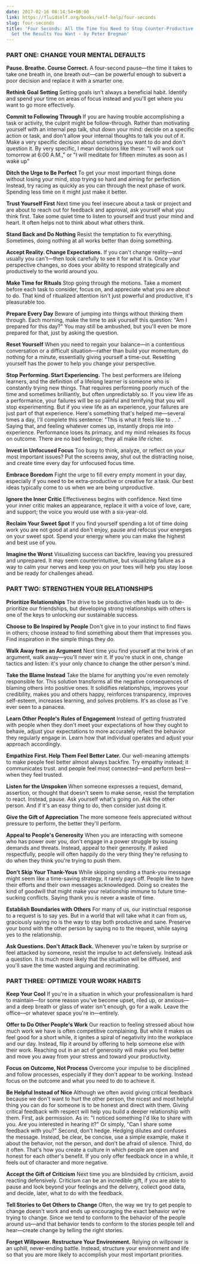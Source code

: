 ```yaml
---
date: 2017-02-16 08:14:54+00:00
link: https://fluidself.org/books/self-help/four-seconds
slug: four-seconds
title: 'Four Seconds: All the Time You Need to Stop Counter-Productive Habits and
  Get the Results You Want - by Peter Bregman'
---
```


### PART ONE: CHANGE YOUR MENTAL DEFAULTS

**Pause. Breathe. Course Correct.** A four-second pause—the time it takes to take one breath in, one breath out—can be powerful enough to subvert a poor decision and replace it with a smarter one.

**Rethink Goal Setting** Setting goals isn't always a beneficial habit. Identify and spend your time on areas of focus instead and you'll get where you want to go more effectively.

**Commit to Following Through** If you are having trouble accomplishing a task or activity, the culprit might be follow-through. Rather than motivating yourself with an internal pep talk, shut down your mind: decide on a specific action or task, and don't allow your internal thoughts to talk you out of it. Make a very specific decision about something you want to do and don't question it. By very specific, I mean decisions like these: "I will work out tomorrow at 6:00 A.M.," or "I will meditate for fifteen minutes as soon as I wake up"

**Ditch the Urge to Be Perfect** To get your most important things done without losing your mind, stop trying so hard and aiming for perfection. Instead, try racing as quickly as you can through the next phase of work. Spending less time on it might just make it better.

**Trust Yourself First** Next time you feel insecure about a task or project and are about to reach out for feedback and approval, ask yourself what you think first. Take some quiet time to listen to yourself and trust your mind and heart. It often helps not to think about what others think.

**Stand Back and Do Nothing** Resist the temptation to fix everything. Sometimes, doing nothing at all works better than doing something.

**Accept Reality. Change Expectations.** If you can't change reality—and usually you can't—then look carefully to see it for what it is. Once your perspective changes, so does your ability to respond strategically and productively to the world around you.

**Make Time for Rituals** Stop going through the motions. Take a moment before each task to consider, focus on, and appreciate what you are about to do. That kind of ritualized attention isn't just powerful and productive, it's pleasurable too.

**Prepare Every Day** Beware of jumping into things without thinking them through. Each morning, make the time to ask yourself this question: "Am I prepared for this day?" You may still be ambushed, but you'll even be more prepared for that, just by asking the question.

**Reset Yourself** When you need to regain your balance—in a contentious conversation or a difficult situation—rather than build your momentum, do nothing for a minute, essentially giving yourself a time-out. Resetting yourself has the power to help you change your perspective.

**Stop Performing. Start Experiencing.** The best performers are lifelong learners, and the definition of a lifelong learner is someone who is constantly trying new things. That requires performing poorly much of the time and sometimes brilliantly, but often unpredictably so. If you view life as a performance, your failures will be so painful and terrifying that you will stop experimenting. But if you view life as an experience, your failures are just part of that experience. Here's something that's helped me—several times a day, I'll complete this sentence: "This is what it feels like to . . ." Saying that, and feeling whatever comes up, instantly drops me into experience. Performance loses its primacy, and my mind releases its focus on outcome. There are no bad feelings; they all make life richer.

**Invest in Unfocused Focus** Too busy to think, analyze, or reflect on your most important issues? Put the screens away, shut out the distracting noise, and create time every day for unfocused focus time.

**Embrace Boredom** Fight the urge to fill every empty moment in your day, especially if you need to be extra-productive or creative for a task. Our best ideas typically come to us when we are being unproductive.

**Ignore the Inner Critic** Effectiveness begins with confidence. Next time your inner critic makes an appearance, replace it with a voice of love, care, and support; the voice you would use with a six-year-old.

**Reclaim Your Sweet Spot** If you find yourself spending a lot of time doing work you are not good at and don't enjoy, pause and refocus your energies on your sweet spot. Spend your energy where you can make the highest and best use of you.

**Imagine the Worst** Visualizing success can backfire, leaving you pressured and unprepared. It may seem counterintuitive, but visualizing failure as a way to calm your nerves and keep you on your toes will help you stay loose and be ready for challenges ahead.

### PART TWO: STRENGTHEN YOUR RELATIONSHIPS

**Prioritize Relationships** The drive to be productive often leads us to de-prioritize our friendships, but developing strong relationships with others is one of the keys to unlocking our sustainable success.

**Choose to Be Inspired by People** Don't give in to your instinct to find flaws in others; choose instead to find something about them that impresses you. Find inspiration in the simple things they do.

**Walk Away from an Argument** Next time you find yourself at the brink of an argument, walk away—you'll never win it. If you're stuck in one, change tactics and listen: it's your only chance to change the other person's mind.

**Take the Blame Instead** Take the blame for anything you're even remotely responsible for. This solution transforms all the negative consequences of blaming others into positive ones. It solidifies relationships, improves your credibility, makes you and others happy, reinforces transparency, improves self-esteem, increases learning, and solves problems. It's as close as I've ever seen to a panacea.

**Learn Other People's Rules of Engagement** Instead of getting frustrated with people when they don't meet your expectations of how they ought to behave, adjust your expectations to more accurately reflect the behavior they regularly engage in. Learn how that individual operates and adjust your approach accordingly.

**Empathize First. Help Them Feel Better Later.** Our well-meaning attempts to make people feel better almost always backfire. Try empathy instead; it communicates trust. and people feel most connected—and perform best—when they feel trusted.

**Listen for the Unspoken** When someone expresses a request, demand, assertion, or thought that doesn't seem to make sense, resist the temptation to react. Instead, pause. Ask yourself what's going on. Ask the other person. And if it's an easy thing to do, then consider just doing it.

**Give the Gift of Appreciation** The more someone feels appreciated without pressure to perform, the better they'll perform.

**Appeal to People's Generosity** When you are interacting with someone who has power over you, don't engage in a power struggle by issuing demands and threats. Instead, appeal to their generosity. If asked respectfully, people will often happily do the very thing they're refusing to do when they think you're trying to push them.

**Don't Skip Your Thank-Yous** While skipping sending a thank-you message might seem like a time-saving strategy, it rarely pays off. People like to have their efforts and their own messages acknowledged. Doing so creates the kind of goodwill that might make your relationship immune to future time-sucking conflicts. Saying thank you is never a waste of time.

**Establish Boundaries with Others** For many of us, our instinctual response to a request is to say yes. But in a world that will take what it can from us, graciously saying no is the way to stay both productive and sane. Preserve your bond with the other person by saying no to the request, while saying yes to the relationship.

**Ask Questions. Don't Attack Back.** Whenever you're taken by surprise or feel attacked by someone, resist the impulse to act defensively. Instead ask a question. It is much more likely that the situation will be diffused, and you'll save the time wasted arguing and recriminating.

### PART THREE: OPTIMIZE YOUR WORK HABITS

**Keep Your Cool** If you're in a situation in which your professionalism is hard to maintain—for some reason you've become upset, riled up, or anxious—and a deep breath or glass of water isn't enough, go for a walk. Leave the office—or whatever space you're in—entirely.

**Offer to Do Other People's Work** Our reaction to feeling stressed about how much work we have is often competitive complaining. But while it makes us feel good for a short while, it ignites a spiral of negativity into the workplace and our day. Instead, flip it around by offering to help someone else with their work. Reaching out in an act of generosity will make you feel better and move you away from your stress and toward your productivity.

**Focus on Outcome, Not Process** Overcome your impulse to be disciplined and follow processes, especially if they don't appear to be working. Instead focus on the outcome and what you need to do to achieve it.

**Be Helpful Instead of Nice** Although we often avoid giving critical feedback because we don't want to hurt the other person, the nicest and most helpful thing you can do for someone is to be honest and direct with them. Giving critical feedback with respect will help you build a deeper relationship with them. First, ask permission. As in: "I noticed something I'd like to share with you. Are you interested in hearing it?" Or simply, "Can I share some feedback with you?" Second, don't hedge. Hedging dilutes and confuses the message. Instead, be clear, be concise, use a simple example, make it about the behavior, not the person, and don't be afraid of silence. Third, do it often. That's how you create a culture in which people are open and honest for each other's benefit. If you only offer feedback once in a while, it feels out of character and more negative.

**Accept the Gift of Criticism** Next time you are blindsided by criticism, avoid reacting defensively. Criticism can be an incredible gift, if you are able to pause and look beyond your feelings and the delivery, collect good data, and decide, later, what to do with the feedback.

**Tell Stories to Get Others to Change** Often, the way we try to get people to change doesn't work and ends up encouraging the exact behavior we're trying to change. Since we tend to conform to the behavior of the people around us—and that behavior tends to conform to the stories people tell and hear—create change by telling the right stories.

**Forget Willpower. Restructure Your Environment.** Relying on willpower is an uphill, never-ending battle. Instead, structure your environment and life so that you are more likely to accomplish your most important priorities.
